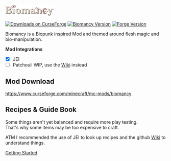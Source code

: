 <img src="media/biomancy.png" alt="Biomancy" width="30%" style="image-rendering: crisp-edges;"/>

[![Downloads on CurseForge](https://cf.way2muchnoise.eu/full_492939_downloads.svg)](https://www.curseforge.com/minecraft/mc-mods/biomancy)
[![Biomancy Version](https://img.shields.io/badge/Biomancy-2.0.0--alpha.9-red)](https://github.com/Elenterius/Biomancy)
[![Forge Version](https://img.shields.io/badge/Minecraft%20Forge-1.18.1--39.1.2-orange)](https://files.minecraftforge.net/maven/net/minecraftforge/forge/index_1.18.1.html)

Biomancy is a Biopunk inspired Mod and themed around flesh magic and bio-manipulation.

**Mod Integrations**

- [x] JEI
- [ ] Patchouli WIP, use the [Wiki](https://github.com/Elenterius/Biomancy/wiki) instead

## Mod Download

https://www.curseforge.com/minecraft/mc-mods/biomancy

## Recipes & Guide Book

Some things aren't yet balanced and require more play testing.<br>
That's why some items may be too expensive to craft.<br>

ATM I recommended the use of JEI to look up recipes and the github [Wiki](https://github.com/Elenterius/Biomancy/wiki) to understand things.

[Getting Started](https://github.com/Elenterius/Biomancy/wiki/Getting-Started)




